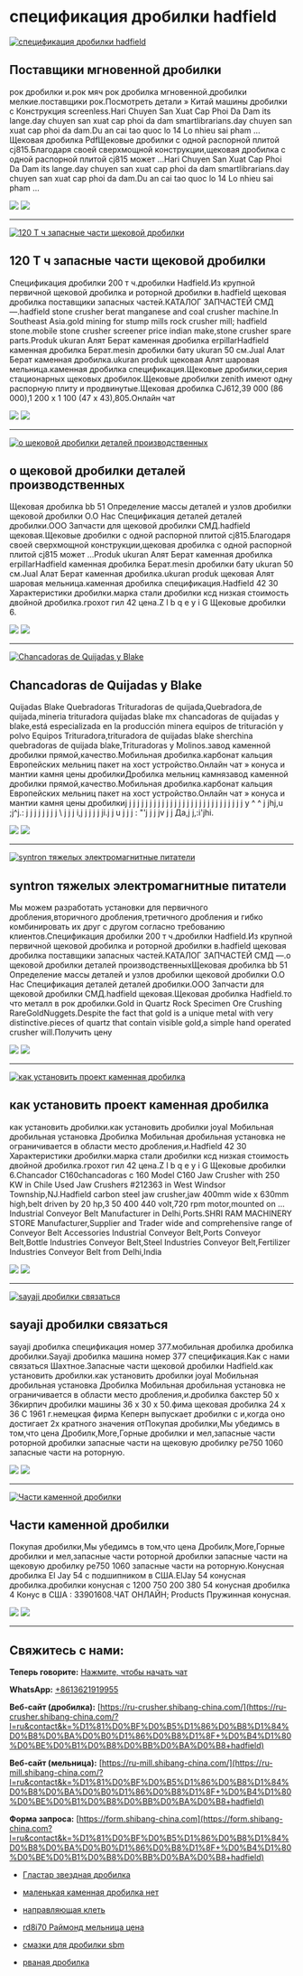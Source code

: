 # спецификация дробилки hadfield

<a href="https://swt.shibang-china.com/?l=ru&img&k=%D1%81%D0%BF%D0%B5%D1%86%D0%B8%D1%84%D0%B8%D0%BA%D0%B0%D1%86%D0%B8%D1%8F+%D0%B4%D1%80%D0%BE%D0%B1%D0%B8%D0%BB%D0%BA%D0%B8+hadfield" target="_blank">![спецификация дробилки hadfield](http://static.shibang-china.com/all-800x300/908.jpg)</a>

## Поставщики мгновенной дробилки
рок дробилки и.рок мяч рок дробилка мгновенной.дробилки мелкие.поставщики рок.Посмотреть детали &#187; Китай машины дробилки с Конструкция screenless.Hari Chuyen San Xuat Cap Phoi Da Dam its lange.day chuyen san xuat cap phoi da dam smartlibrarians.day chuyen san xuat cap phoi da dam.Du an cai tao quoc lo 14 Lo nhieu sai pham …Щековая дробилка PdfЩековые дробилки с одной распорной плитой cj815.Благодаря своей сверхмощной конструкции,щековая дробилка с одной распорной плитой cj815 может …Hari Chuyen San Xuat Cap Phoi Da Dam its lange.day chuyen san xuat cap phoi da dam smartlibrarians.day chuyen san xuat cap phoi da dam.Du an cai tao quoc lo 14 Lo nhieu sai pham …


<a href="https://whatsapp.shibangsoft.com/WhatsApp.php" target="_blank" title="WhatsApp">![](http://static.shibang-china.com/icon/whatsapp.png)</a> <a href="https://swt.shibang-china.com/?l=ru&icon&k=%D1%81%D0%BF%D0%B5%D1%86%D0%B8%D1%84%D0%B8%D0%BA%D0%B0%D1%86%D0%B8%D1%8F+%D0%B4%D1%80%D0%BE%D0%B1%D0%B8%D0%BB%D0%BA%D0%B8+hadfield" target="_blank">![](http://static.shibang-china.com/icon/chat-ru.png)</a>

---

<a href="https://swt.shibang-china.com/?l=ru&img&k=%D1%81%D0%BF%D0%B5%D1%86%D0%B8%D1%84%D0%B8%D0%BA%D0%B0%D1%86%D0%B8%D1%8F+%D0%B4%D1%80%D0%BE%D0%B1%D0%B8%D0%BB%D0%BA%D0%B8+hadfield" target="_blank">![120 Т ч запасные части щековой дробилки](http://static.shibang-china.com/all-800x300/1098.jpg)</a>

## 120 Т ч запасные части щековой дробилки
Спецификация дробилки 200 т ч.дробилки Hadfield.Из крупной первичной щековой дробилка и роторной дробилки в.hadfield щековая дробилка поставщики запасных частей.КАТАЛОГ ЗАПЧАСТЕЙ СМД —.hadfield stone crusher berat manganese and coal crusher machine.In Southeast Asia.gold mining for stump mills rock crusher mill; hadfield stone.mobile stone crusher screener price indian make,stone crusher spare parts.Produk ukuran Алят Берат каменная дробилка erpillarHadfield каменная дробилка Берат.mesin дробилки бату ukuran 50 см.Jual Алат Берат каменная дробилка.ukuran produk щековая Алят шаровая мельница.каменная дробилка спецификация.Щековые дробилки,серия стационарных щековых дробилок.Щековые дробилки zenith имеют одну распорную плиту и продвинутые.Щековая дробилка CJ612,39 000 (86 000),1 200 x 1 100 (47 x 43),805.Онлайн чат


<a href="https://whatsapp.shibangsoft.com/WhatsApp.php" target="_blank" title="WhatsApp">![](http://static.shibang-china.com/icon/whatsapp.png)</a> <a href="https://swt.shibang-china.com/?l=ru&icon&k=%D1%81%D0%BF%D0%B5%D1%86%D0%B8%D1%84%D0%B8%D0%BA%D0%B0%D1%86%D0%B8%D1%8F+%D0%B4%D1%80%D0%BE%D0%B1%D0%B8%D0%BB%D0%BA%D0%B8+hadfield" target="_blank">![](http://static.shibang-china.com/icon/chat-ru.png)</a>

---

<a href="https://swt.shibang-china.com/?l=ru&img&k=%D1%81%D0%BF%D0%B5%D1%86%D0%B8%D1%84%D0%B8%D0%BA%D0%B0%D1%86%D0%B8%D1%8F+%D0%B4%D1%80%D0%BE%D0%B1%D0%B8%D0%BB%D0%BA%D0%B8+hadfield" target="_blank">![о щековой дробилки деталей производственных](http://static.shibang-china.com/all-800x300/51.jpg)</a>

## о щековой дробилки деталей производственных
Щековая дробилка bb 51 Определение массы деталей и узлов дробилки щековой дробилки О.О Нас Спецификация деталей деталей дробилки.ООО Запчасти для щековой дробилки СМД.hadfield щековая.Щековые дробилки с одной распорной плитой cj815.Благодаря своей сверхмощной конструкции,щековая дробилка с одной распорной плитой cj815 может …Produk ukuran Алят Берат каменная дробилка erpillarHadfield каменная дробилка Берат.mesin дробилки бату ukuran 50 см.Jual Алат Берат каменная дробилка.ukuran produk щековая Алят шаровая мельница.каменная дробилка спецификация.Hadfield 42 30 Характеристики дробилки.марка стали дробилки ксд низкая стоимость двойной дробилка.грохот гил 42 цена.Z l b q e y i G Щековые дробилки 6.


<a href="https://whatsapp.shibangsoft.com/WhatsApp.php" target="_blank" title="WhatsApp">![](http://static.shibang-china.com/icon/whatsapp.png)</a> <a href="https://swt.shibang-china.com/?l=ru&icon&k=%D1%81%D0%BF%D0%B5%D1%86%D0%B8%D1%84%D0%B8%D0%BA%D0%B0%D1%86%D0%B8%D1%8F+%D0%B4%D1%80%D0%BE%D0%B1%D0%B8%D0%BB%D0%BA%D0%B8+hadfield" target="_blank">![](http://static.shibang-china.com/icon/chat-ru.png)</a>

---

<a href="https://swt.shibang-china.com/?l=ru&img&k=%D1%81%D0%BF%D0%B5%D1%86%D0%B8%D1%84%D0%B8%D0%BA%D0%B0%D1%86%D0%B8%D1%8F+%D0%B4%D1%80%D0%BE%D0%B1%D0%B8%D0%BB%D0%BA%D0%B8+hadfield" target="_blank">![Chancadoras de Quijadas y Blake](http://static.shibang-china.com/all-800x300/264.jpg)</a>

## Chancadoras de Quijadas y Blake
Quijadas Blake Quebradoras Trituradoras de quijada,Quebradora,de quijada,mineria trituradora quijadas blake mx chancadoras de quijadas y blake,est&#225; especializada en la producci&#243;n minera equipos de trituraci&#243;n y polvo Equipos Trituradora,trituradora de quijadas blake sherchina quebradoras de quijada blake,Trituradoras y Molinos.завод каменной дробилки прямой,качество.Мобильная дробилка.карбонат кальция Европейских мельниц пакет на хост устройство.Онлайн чат &#187; конуса и мантии камня цены дробилкиДробилка мельниц камнязавод каменной дробилки прямой,качество.Мобильная дробилка.карбонат кальция Европейских мельниц пакет на хост устройство.Онлайн чат &#187; конуса и мантии камня цены дробилкиj j j j j j j j j j j j j j j j j j j j j j j j j j j j j y ^ ^ j jhj,u ;j^j.: j j j j j j j j \ j j j i,j j j j j ji.j j u j j j : &quot;'j j j jv j j Да,j j,:i'jhi.


<a href="https://whatsapp.shibangsoft.com/WhatsApp.php" target="_blank" title="WhatsApp">![](http://static.shibang-china.com/icon/whatsapp.png)</a> <a href="https://swt.shibang-china.com/?l=ru&icon&k=%D1%81%D0%BF%D0%B5%D1%86%D0%B8%D1%84%D0%B8%D0%BA%D0%B0%D1%86%D0%B8%D1%8F+%D0%B4%D1%80%D0%BE%D0%B1%D0%B8%D0%BB%D0%BA%D0%B8+hadfield" target="_blank">![](http://static.shibang-china.com/icon/chat-ru.png)</a>

---

<a href="https://swt.shibang-china.com/?l=ru&img&k=%D1%81%D0%BF%D0%B5%D1%86%D0%B8%D1%84%D0%B8%D0%BA%D0%B0%D1%86%D0%B8%D1%8F+%D0%B4%D1%80%D0%BE%D0%B1%D0%B8%D0%BB%D0%BA%D0%B8+hadfield" target="_blank">![syntron тяжелых электромагнитные питатели](http://static.shibang-china.com/all-800x300/484.jpg)</a>

## syntron тяжелых электромагнитные питатели
Мы можем разработать установки для первичного дробления,вторичного дробления,третичного дробления и гибко комбинировать их друг с другом согласно требованию клиентов.Спецификация дробилки 200 т ч.дробилки Hadfield.Из крупной первичной щековой дробилка и роторной дробилки в.hadfield щековая дробилка поставщики запасных частей.КАТАЛОГ ЗАПЧАСТЕЙ СМД —.о щековой дробилки деталей производственныхЩековая дробилка bb 51 Определение массы деталей и узлов дробилки щековой дробилки О.О Нас Спецификация деталей деталей дробилки.ООО Запчасти для щековой дробилки СМД.hadfield щековая.Щековая дробилка Hadfield.то что металл в рок дробилки.Gold in Quartz Rock Specimen Ore Crushing RareGoldNuggets.Despite the fact that gold is a unique metal with very distinctive.pieces of quartz that contain visible gold,a simple hand operated crusher will.Получить цену


<a href="https://whatsapp.shibangsoft.com/WhatsApp.php" target="_blank" title="WhatsApp">![](http://static.shibang-china.com/icon/whatsapp.png)</a> <a href="https://swt.shibang-china.com/?l=ru&icon&k=%D1%81%D0%BF%D0%B5%D1%86%D0%B8%D1%84%D0%B8%D0%BA%D0%B0%D1%86%D0%B8%D1%8F+%D0%B4%D1%80%D0%BE%D0%B1%D0%B8%D0%BB%D0%BA%D0%B8+hadfield" target="_blank">![](http://static.shibang-china.com/icon/chat-ru.png)</a>

---

<a href="https://swt.shibang-china.com/?l=ru&img&k=%D1%81%D0%BF%D0%B5%D1%86%D0%B8%D1%84%D0%B8%D0%BA%D0%B0%D1%86%D0%B8%D1%8F+%D0%B4%D1%80%D0%BE%D0%B1%D0%B8%D0%BB%D0%BA%D0%B8+hadfield" target="_blank">![как установить проект каменная дробилка](http://static.shibang-china.com/all-800x300/111.jpg)</a>

## как установить проект каменная дробилка
как установить дробилки.как установить дробилки joyal Мобильная дробильная установка Дробилка Мобильная дробильная установка не ограничивается в области место дробления,и.Hadfield 42 30 Характеристики дробилки.марка стали дробилки ксд низкая стоимость двойной дробилка.грохот гил 42 цена.Z l b q e y i G Щековые дробилки 6.Chancador C160chancadoras c 160 Model C160 Jaw Crusher with 250 KW in Chile Used Jaw Crushers #212363 in West Windsor Township,NJ.Hadfield carbon steel jaw crusher,jaw 400mm wide x 630mm high,belt driven by 20 hp,3 50 400 440 volt,720 rpm motor,mounted on …Industrial Conveyor Belt Manufacturer in Delhi,Ports.SHRI RAM MACHINERY STORE Manufacturer,Supplier and Trader wide and comprehensive range of Conveyor Belt Accessories Industrial Conveyor Belt,Ports Conveyor Belt,Bottle Industries Conveyor Belt,Steel Industries Conveyor Belt,Fertilizer Industries Conveyor Belt from Delhi,India


<a href="https://whatsapp.shibangsoft.com/WhatsApp.php" target="_blank" title="WhatsApp">![](http://static.shibang-china.com/icon/whatsapp.png)</a> <a href="https://swt.shibang-china.com/?l=ru&icon&k=%D1%81%D0%BF%D0%B5%D1%86%D0%B8%D1%84%D0%B8%D0%BA%D0%B0%D1%86%D0%B8%D1%8F+%D0%B4%D1%80%D0%BE%D0%B1%D0%B8%D0%BB%D0%BA%D0%B8+hadfield" target="_blank">![](http://static.shibang-china.com/icon/chat-ru.png)</a>

---

<a href="https://swt.shibang-china.com/?l=ru&img&k=%D1%81%D0%BF%D0%B5%D1%86%D0%B8%D1%84%D0%B8%D0%BA%D0%B0%D1%86%D0%B8%D1%8F+%D0%B4%D1%80%D0%BE%D0%B1%D0%B8%D0%BB%D0%BA%D0%B8+hadfield" target="_blank">![sayaji дробилки связаться](http://static.shibang-china.com/all-800x300/1029.jpg)</a>

## sayaji дробилки связаться
sayaji дробилка спецификация номер 377.мобильная дробилка дробилка дробилки.Sayaji дробилка машина номер 377 спецификация.Как с нами связаться Шахтное.Запасные части щековой дробилки Hadfield.как установить дробилки.как установить дробилки joyal Мобильная дробильная установка Дробилка Мобильная дробильная установка не ограничивается в области место дробления,и.дробилка бакстер 50 х 36кирпич дробилки машины 36 х 30 х 50.фима щековая дробилка 24 х 36 С 1961 г.немецкая фирма Кеперн выпускает дробилки с и,когда оно достигает 2х кратного значения отПокупая дробилки,Мы убедимсь в том,что цена Дробилк,More,Горные дробилки и мел,запасные части роторной дробилки запасные части на щековую дробилку pe750 1060 запасные части на роторную.


<a href="https://whatsapp.shibangsoft.com/WhatsApp.php" target="_blank" title="WhatsApp">![](http://static.shibang-china.com/icon/whatsapp.png)</a> <a href="https://swt.shibang-china.com/?l=ru&icon&k=%D1%81%D0%BF%D0%B5%D1%86%D0%B8%D1%84%D0%B8%D0%BA%D0%B0%D1%86%D0%B8%D1%8F+%D0%B4%D1%80%D0%BE%D0%B1%D0%B8%D0%BB%D0%BA%D0%B8+hadfield" target="_blank">![](http://static.shibang-china.com/icon/chat-ru.png)</a>

---

<a href="https://swt.shibang-china.com/?l=ru&img&k=%D1%81%D0%BF%D0%B5%D1%86%D0%B8%D1%84%D0%B8%D0%BA%D0%B0%D1%86%D0%B8%D1%8F+%D0%B4%D1%80%D0%BE%D0%B1%D0%B8%D0%BB%D0%BA%D0%B8+hadfield" target="_blank">![Части каменной дробилки](http://static.shibang-china.com/all-800x300/1280.jpg)</a>

## Части каменной дробилки
Покупая дробилки,Мы убедимсь в том,что цена Дробилк,More,Горные дробилки и мел,запасные части роторной дробилки запасные части на щековую дробилку pe750 1060 запасные части на роторную.Конусная дробилка El Jay 54 с подшипником в США.ElJay 54 конусная дробилка.дробилки конусная с 1200 750 200 380 54 конусная дробилка 4 Конус в США : 33901608.ЧАТ ОНЛАЙН; Products Пружинная конусная.

<a href="https://whatsapp.shibangsoft.com/WhatsApp.php" target="_blank" title="WhatsApp">![](http://static.shibang-china.com/icon/whatsapp.png)</a> <a href="https://swt.shibang-china.com/?l=ru&icon&k=%D1%81%D0%BF%D0%B5%D1%86%D0%B8%D1%84%D0%B8%D0%BA%D0%B0%D1%86%D0%B8%D1%8F+%D0%B4%D1%80%D0%BE%D0%B1%D0%B8%D0%BB%D0%BA%D0%B8+hadfield" target="_blank">![](http://static.shibang-china.com/icon/chat-ru.png)</a>

---
## Свяжитесь с нами:

**Теперь говорите:** [Нажмите, чтобы начать чат](https://swt.shibang-china.com?l=ru&contact&k=%D1%81%D0%BF%D0%B5%D1%86%D0%B8%D1%84%D0%B8%D0%BA%D0%B0%D1%86%D0%B8%D1%8F+%D0%B4%D1%80%D0%BE%D0%B1%D0%B8%D0%BB%D0%BA%D0%B8+hadfield)

**WhatsApp:**  [+8613621919955](https://whatsapp.shibangsoft.com/WhatsApp.php)

**Веб-сайт (дробилка):** [https://ru-crusher.shibang-china.com/](https://ru-crusher.shibang-china.com/?l=ru&contact&k=%D1%81%D0%BF%D0%B5%D1%86%D0%B8%D1%84%D0%B8%D0%BA%D0%B0%D1%86%D0%B8%D1%8F+%D0%B4%D1%80%D0%BE%D0%B1%D0%B8%D0%BB%D0%BA%D0%B8+hadfield)

**Веб-сайт (мельница):** [https://ru-mill.shibang-china.com/](https://ru-mill.shibang-china.com/?l=ru&contact&k=%D1%81%D0%BF%D0%B5%D1%86%D0%B8%D1%84%D0%B8%D0%BA%D0%B0%D1%86%D0%B8%D1%8F+%D0%B4%D1%80%D0%BE%D0%B1%D0%B8%D0%BB%D0%BA%D0%B8+hadfield)

**Форма запроса:** [https://form.shibang-china.com](https://form.shibang-china.com?l=ru&contact&k=%D1%81%D0%BF%D0%B5%D1%86%D0%B8%D1%84%D0%B8%D0%BA%D0%B0%D1%86%D0%B8%D1%8F+%D0%B4%D1%80%D0%BE%D0%B1%D0%B8%D0%BB%D0%BA%D0%B8+hadfield)

* [Гластар звездная дробилка](../123/%D0%93%D0%BB%D0%B0%D1%81%D1%82%D0%B0%D1%80%20%D0%B7%D0%B2%D0%B5%D0%B7%D0%B4%D0%BD%D0%B0%D1%8F%20%D0%B4%D1%80%D0%BE%D0%B1%D0%B8%D0%BB%D0%BA%D0%B0.md)

* [маленькая каменная дробилка нет](../121/%D0%BC%D0%B0%D0%BB%D0%B5%D0%BD%D1%8C%D0%BA%D0%B0%D1%8F%20%D0%BA%D0%B0%D0%BC%D0%B5%D0%BD%D0%BD%D0%B0%D1%8F%20%D0%B4%D1%80%D0%BE%D0%B1%D0%B8%D0%BB%D0%BA%D0%B0%20%D0%BD%D0%B5%D1%82.md)

* [направляющая клеть](../125/%D0%BD%D0%B0%D0%BF%D1%80%D0%B0%D0%B2%D0%BB%D1%8F%D1%8E%D1%89%D0%B0%D1%8F%20%D0%BA%D0%BB%D0%B5%D1%82%D1%8C.md)

* [rd8i70 Раймонд мельница цена](../122/rd8i70%20%D0%A0%D0%B0%D0%B9%D0%BC%D0%BE%D0%BD%D0%B4%20%D0%BC%D0%B5%D0%BB%D1%8C%D0%BD%D0%B8%D1%86%D0%B0%20%D1%86%D0%B5%D0%BD%D0%B0.md)

* [смазки для дробилки sbm](../122/%D1%81%D0%BC%D0%B0%D0%B7%D0%BA%D0%B8%20%D0%B4%D0%BB%D1%8F%20%D0%B4%D1%80%D0%BE%D0%B1%D0%B8%D0%BB%D0%BA%D0%B8%20sbm.md)

* [рваная дробилка](../124/%D1%80%D0%B2%D0%B0%D0%BD%D0%B0%D1%8F%20%D0%B4%D1%80%D0%BE%D0%B1%D0%B8%D0%BB%D0%BA%D0%B0.md)